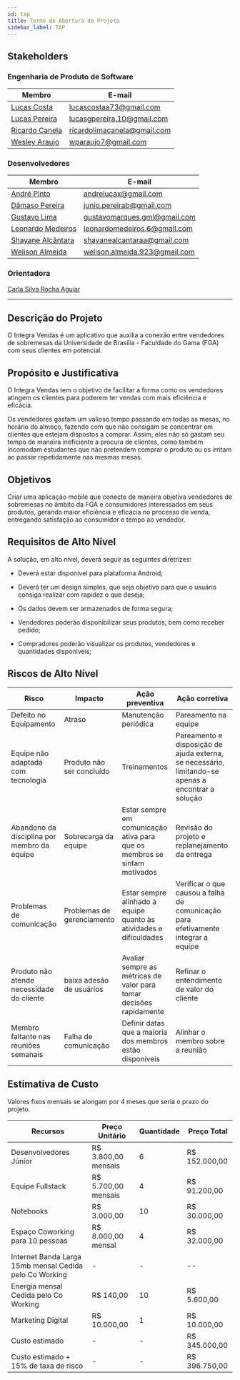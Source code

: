 ```yaml
---
id: tap
title: Termo de Abertura do Projeto
sidebar_label: TAP
---
```


## Stakeholders

### Engenharia de Produto de Software
|Membro|E-mail|
|------|------|
|[Lucas Costa](https://github.com/lucasca73)|lucascostaa73@gmail.com|
|[Lucas Pereira](https://github.com/lugope)|lucasgpereira.10@gmail.com|
|[Ricardo Canela](https://github.com/ricardocanela)|ricardolimacanela@gmail.com|
|[Wesley Araujo](https://github.com/wparaujo)|wparaujo7@gmail.com|

### Desenvolvedores

|Membro|E-mail|
|------|------|
|[André Pinto](https://github.com/andrelucax)|andrelucax@gmail.com|
|[Dâmaso Pereira](https://github.com/juniopereirab)|junio.pereirab@gmail.com|
|[Gustavo Lima](https://github.com/gustavolima00)|gustavomarques.gml@gmail.com|
|[Leonardo Medeiros](https://github.com/leomedeiros1)|leonardomedeiros.6@gmail.com|
|[Shayane Alcântara](https://github.com/shayanealcantara)|shayanealcantaraa@gmail.com|
|[Welison Almeida](https://github.com/WelisonR)|welison.almeida.923@gmail.com|

### Orientadora
[Carla Silva Rocha Aguiar](https://github.com/RochaCarla)

---------------------------------

## Descrição do Projeto

O Integra Vendas é um aplicativo que auxilia a conexão entre vendedores de sobremesas da Universidade de Brasília - Faculdade do Gama (FGA) com seus clientes em potencial.

## Propósito e Justificativa
O Integra Vendas tem o objetivo de facilitar a forma como os vendedores atingem os clientes para poderem ter vendas com mais eficiência e eficácia.

Os vendedores gastam um valioso tempo passando em todas as mesas, no horário do almoço, fazendo com que não consigam se concentrar em clientes que estejam dispostos a comprar. Assim, eles não só gastam seu tempo de maneira ineficiente a procura de clientes, como também incomodam estudantes que não pretendem comprar o produto ou os irritam ao passar repetidamente nas mesmas mesas.

## Objetivos

Criar uma aplicação mobile que conecte de maneira objetiva vendedores de sobremesas no âmbito da FGA e consumidores interessados em seus produtos, gerando maior eficiência e eficácia no processo de venda, entregando satisfação ao consumidor e tempo ao vendedor.

## Requisitos de Alto Nível

A solução, em alto nível, deverá seguir as seguintes diretrizes:

* Deverá estar disponível para plataforma Android;

* Deverá ter um design simples, que seja objetivo para que o usuário consiga realizar com rapidez o que deseja;

* Os dados devem ser armazenados de forma segura;

* Vendedores poderão disponibilizar seus produtos, bem como receber pedido;

* Compradores poderão visualizar os produtos, vendedores e quantidades disponíveis;

## Riscos de Alto Nível

|   Risco	|   Impacto	|  Ação preventiva 	|   Ação corretiva  |
|----------	|----------	|----------------	|--------------	    |
|Defeito no Equipamento| Atraso | Manutenção periódica | Pareamento na equipe  |   	
|Equipe não adaptada com tecnologia| Produto não ser concluído | Treinamentos| Pareamento e disposição de ajuda externa, se necessário, limitando-se apenas a encontrar a solução |   	
|Abandono da disciplina por membro da equipe |  Sobrecarga da equipe  |   	        Estar sempre em comunicação ativa para que os membros se sintam motivados|   	Revisão do projeto e replanejamento da entrega|
|Problemas de comunicação|Problemas de gerenciamento|Estar sempre alinhado à equipe quanto às atividades e dificuldades|Verificar o que causou a falha de comunicação para efetivamente integrar a equipe|
|Produto não atende necessidade do cliente|baixa adesão de usuários|Avaliar sempre as métricas de valor para tomar decisões rapidamente|Refinar o entendimento de valor do cliente|
|Membro faltante nas reuniões semanais|Falha de comunicação|Definir datas que a maioria dos membros estão disponíveis|Alinhar o membro sobre a reunião|   	

## Estimativa de Custo

Valores fixos mensais se alongam por 4 meses que seria o prazo do projeto.

|Recursos|Preço Unitário|Quantidade|Preço Total|
|--------|--------------|----------|-----------|
|Desenvolvedores Júnior|R$ 3.800,00 mensais|6|R$ 152.000,00|
|Equipe Fullstack|R$ 5.700,00 mensais|4|R$ 91.200,00|
|Notebooks|R$ 3.000,00|10|R$ 30.000,00|
|Espaço Coworking para 10 pessoas|R$ 8.000,00 mensal|4|R$ 32.000,00|
|Internet Banda Larga 15mb mensal Cedida pelo Co Working|-| - | --|
|Energia mensal Cedida pelo Co Working|R$ 140,00|10|R$ 5.600,00|
|Marketing Digital|R$ 10.000,00|1|R$ 10.000,00|
|Custo estimado|-|-|R$ 345.000,00|
|Custo estimado + 15% de taxa de risco|-|-|R$ 396.750,00|

